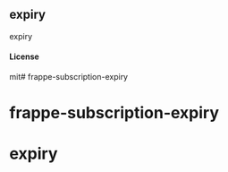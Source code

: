 ## expiry

expiry

#### License

mit# frappe-subscription-expiry
# frappe-subscription-expiry
# expiry
